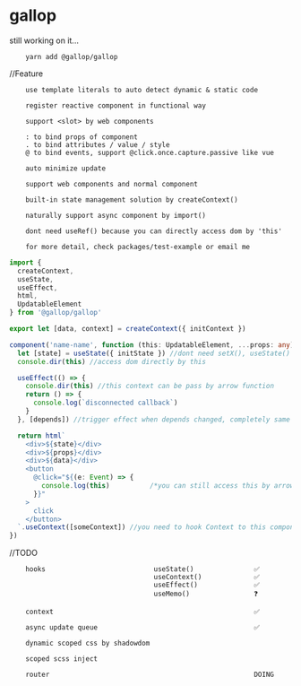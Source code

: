 # gallop

still working on it...

        yarn add @gallop/gallop

//Feature

        use template literals to auto detect dynamic & static code

        register reactive component in functional way

        support <slot> by web components

        : to bind props of component
        . to bind attributes / value / style
        @ to bind events, support @click.once.capture.passive like vue

        auto minimize update

        support web components and normal component

        built-in state management solution by createContext()

        naturally support async component by import()

        dont need useRef() because you can directly access dom by 'this'

        for more detail, check packages/test-example or email me

```ts
import {
  createContext,
  useState,
  useEffect,
  html,
  UpdatableElement
} from '@gallop/gallop'

export let [data, context] = createContext({ initContext })

component('name-name', function (this: UpdatableElement, ...props: any) {
  let [state] = useState({ initState }) //dont need setX(), useState() return a proxy, and auto trigger rerender
  console.dir(this) //access dom directly by this

  useEffect(() => {
    console.dir(this) //this context can be pass by arrow function
    return () => {
      console.log(`disconnected callback`)
    }
  }, [depends]) //trigger effect when depends changed, completely same as react useEffect()

  return html`
    <div>${state}</div>
    <div>${props}</div>
    <div>${data}</div>
    <button
      @click="${(e: Event) => {
        console.log(this)          /*you can still access this by arrow function in event*/
      }}"
    >
      click
    </button>
  `.useContext([someContext]) //you need to hook Context to this component by useContext(), different from react useContext()
})
```

//TODO

        hooks                           useState()               ✅
                                        useContext()             ✅
                                        useEffect()              ✅
                                        useMemo()                ❓

        context                                                  ✅

        async update queue                                       ✅

        dynamic scoped css by shadowdom

        scoped scss inject

        router                                                   DOING
